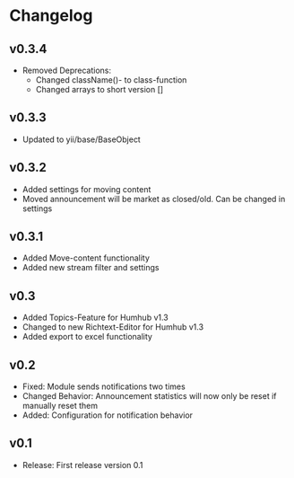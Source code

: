 Changelog
=========
v0.3.4
----------------------
- Removed Deprecations:
    - Changed className()- to class-function
    - Changed arrays to short version []

v0.3.3
----------------------
- Updated to yii/base/BaseObject

v0.3.2
----------------------
- Added settings for moving content
- Moved announcement will be market as closed/old. Can be changed in settings
  
v0.3.1
----------------------
- Added Move-content functionality
- Added new stream filter and settings
  
v0.3
----------------------
- Added Topics-Feature for Humhub v1.3
- Changed to new Richtext-Editor for Humhub v1.3
- Added export to excel functionality
  
v0.2
----------------------
- Fixed: Module sends notifications two times
- Changed Behavior: Announcement statistics will now only be reset if manually reset them
- Added: Configuration for notification behavior

v0.1
----------------------
- Release: First release version 0.1

